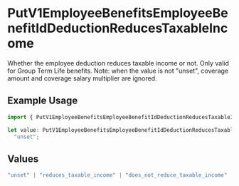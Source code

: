 # PutV1EmployeeBenefitsEmployeeBenefitIdDeductionReducesTaxableIncome

Whether the employee deduction reduces taxable income or not. Only valid for Group Term Life benefits. Note: when the value is not "unset", coverage amount and coverage salary multiplier are ignored.

## Example Usage

```typescript
import { PutV1EmployeeBenefitsEmployeeBenefitIdDeductionReducesTaxableIncome } from "@gusto/embedded-api/models/operations";

let value: PutV1EmployeeBenefitsEmployeeBenefitIdDeductionReducesTaxableIncome =
  "unset";
```

## Values

```typescript
"unset" | "reduces_taxable_income" | "does_not_reduce_taxable_income"
```